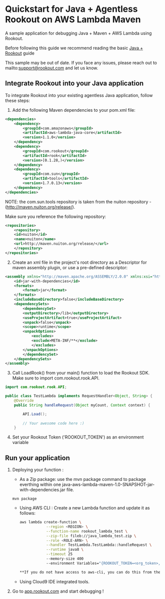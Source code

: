 # Quickstart for Java + Agentless Rookout on AWS Lambda Maven

A sample application for debugging Java + Maven + AWS Lambda using Rookout.

Before following this guide we recommend reading the basic [Java + Rookout] guide

This sample may be out of date. If you face any issues, please reach out to mailto:support@rookout.com and let us know.

## Integrate Rookout into your Java application

To integrate Rookout into your existing agentless Java application, follow these steps:

1. Add the following Maven dependencies to your pom.xml file:
``` xml
<dependencies>
	<dependency>
		<groupId>com.amazonaws</groupId>
		<artifactId>aws-lambda-java-core</artifactId>
		<version>1.1.0</version>
	</dependency>
	<dependency>
		<groupId>com.rookout</groupId>
		<artifactId>rook</artifactId>
		<version>[0.1.28,)</version>
	</dependency>
	<dependency>
		<groupId>com.sun</groupId>
		<artifactId>tools</artifactId>
		<version>1.7.0.13</version>
	</dependency>
</dependencies>
```
	
NOTE: the com.sun.tools repository is taken from the nuiton repository - (http://maven.nuiton.org/release/).

Make sure you reference the following repository:

``` xml
<repositories>
	<repository>
	<id>nuiton</id>
	<name>nuiton</name>
	<url>http://maven.nuiton.org/release/</url>
	</repository>
</repositories>
```

2. Create an xml file in the project's root directory as a Descriptor for maven assembly plugin, or use a pre-defined descriptor:

``` xml
<assembly xmlns="http://maven.apache.org/ASSEMBLY/2.0.0" xmlns:xsi="http://www.w3.org/2001/XMLSchema-instance" xsi:schemaLocation="http://maven.apache.org/ASSEMBLY/2.0.0 http://maven.apache.org/xsd/assembly-2.0.0.xsd">
	<id>jar-with-dependencies</id>
	<formats>
		<format>jar</format>
	</formats>
	<includeBaseDirectory>false</includeBaseDirectory>
	<dependencySets>
		<dependencySet>
		<outputDirectory>/lib</outputDirectory>
		<useProjectArtifact>true</useProjectArtifact>
		<unpack>false</unpack>
		<scope>runtime</scope>
		<unpackOptions>
			<excludes>
			<exclude>META-INF/**</exclude>
			</excludes>
		</unpackOptions>
		</dependencySet>
	</dependencySets>
</assembly>
```

3. Call LoadRook() from your main() function to load the Rookout SDK. Make sure to import com.rookout.rook.API.

``` java
import com.rookout.rook.API;

public class TestLambda implements RequestHandler<Object, String> {
    @Override
    public String handleRequest(Object myCount, Context context) {

		API.Load();
		
		// Your awesome code here :)
    }
```

4. Set your Rookout Token ('ROOKOUT_TOKEN') as an environment variable

## Run your application

1. Deploying your function : 
    - As a Zip package: use the mvn package command to package everthing within one java-aws-lambda-maven-1.0-SNAPSHOT-jar-with-dependencies.jar file.

	```
	mvn package
	```
	
    - Using AWS CLI : Create a new Lambda function and update it as follows:
        ```bash
        aws lambda create-function \
                    --region <REGION> \
                    --function-name rookout_lambda_test \
                    --zip-file fileb://java_lambda_test.zip \
                    --role <ROLE-ARN> \
                    --handler TestLambda.TestLambda::handleRequest \
                    --runtime java8 \
					--timeout 25 
					--memory-size 400 
                    --environment Variables="{ROOKOUT_TOKEN=<org_token>,ROOKOUT_ROOK_TAGS=lambda}"```

        **If you do not have access to aws-cli, you can do this from the [AWS console](https://console.aws.amazon.com/lambda/home/functions) and follow the [Amazon Documentation](https://docs.aws.amazon.com/lambda/latest/dg/get-started-create-function.html)**

    - Using Cloud9 IDE integrated tools.

1. Go to [app.rookout.com](https://app.rookout.com) and start debugging !

[Java + Rookout]: https://docs.rookout.com/docs/rooks-setup.html
